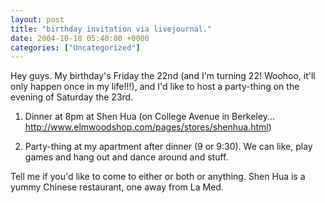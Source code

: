 ```yaml
---
layout: post
title: "birthday invitation via livejournal."
date: 2004-10-18 05:40:00 +0000
categories: ["Uncategorized"]
---
```


Hey guys. My birthday's Friday the 22nd (and I'm turning 22! Woohoo,  it'll only happen once in my life!!!), and I'd like to host a  party-thing on the evening of Saturday the 23rd. 
 
1. Dinner at 8pm at Shen Hua (on College Avenue in Berkeley...  [<http://www.elmwoodshop.com/pages/stores/shenhua.html>](http://www.elmwoodshop.com/pages/stores/shenhua.html)) 
 
2. Party-thing at my apartment after dinner (9 or 9:30). We can like,  play games and hang out and dance around and stuff. 
 
Tell me if you'd like to come to either or both or anything. Shen Hua is  a yummy Chinese restaurant, one away from La Med.
